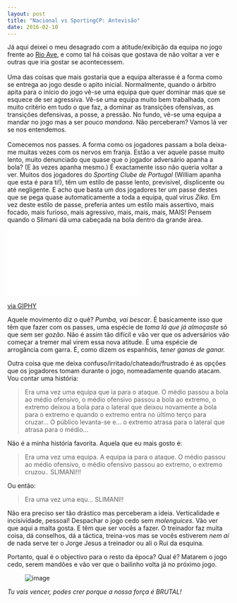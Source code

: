 ```yaml
---
layout: post
title: "Nacional vs SportingCP: Antevisão"
date: 2016-02-10
---
```

<p>Já aqui deixei o meu desagrado com a atitude/exibição da equipa no jogo frente ao <a href="http://oapanhabolasdealvalade.tumblr.com/post/138980965620/sporting-vs-rio-ave">Rio Ave</a>, e como tal há coisas que gostava de não voltar a ver e outras que iria gostar se acontecessem.<br><br>Uma das coisas que mais gostaria que a equipa alterasse é a forma como se entrega ao jogo desde o apito inicial. Normalmente, quando o árbitro apita para o início do jogo vê-se uma equipa que quer dominar mas que se esquece de ser agressiva. Vê-se uma equipa muito bem trabalhada, com muito critério em tudo o que faz, a dominar as transições ofensivas, as transições defensivas, a posse, a pressão. No fundo, vê-se uma equipa a mandar no jogo mas a ser pouco <i>mandona</i>. Não perceberam? Vamos lá ver se nos entendemos.<br><br>Comecemos nos passes. A forma como os jogadores passam a bola deixa-me muitas vezes com os nervos em franja. Estão a ver aquele passe muito lento, muito denunciado que quase que o jogador adversário apanha a bola? (E às vezes apanha mesmo.) É exactamente isso não queria voltar a ver. Muitos dos jogadores do <i>Sporting Clube de Portugal</i> (William apanha que esta é para ti!), têm um estilo de passe lento, previsível, displicente ou até negligente. E acho que basta um dos jogadores ter um passe destes que se pega quase automaticamente a toda a equipa, qual vírus <i>Zika</i>. Em vez deste estilo de passe, preferia antes um estilo mais assertivo, mais focado, mais furioso, mais agressivo, mais, mais, mais, MAIS! Pensem quando o Slimani dá uma cabeçada na bola dentro da grande área. <br></p><iframe src="//giphy.com/embed/Z9Zvo36Dl5AFW" frameborder="0"></iframe><p><a href="http://giphy.com/gifs/scp-slimani-sportingcp-Z9Zvo36Dl5AFW">via GIPHY</a></p><p>Aquele movimento diz o quê?<i> Pumba, vai bescar</i>. É basicamente isso que têm que fazer com os passes, uma espécie de<i> toma lá que já almoçaste</i> só que sem ser<i> gozão</i>. Não é assim tão difícil e vão ver que os adversários vão começar a tremer mal virem essa nova atitude. É uma espécie de arrogância com garra. É, como dizem os espanhóis,<i> tener ganas de ganar.</i></p><p>Outra coisa que me deixa confuso/irritado/chateado/frustrado é as opções que os jogadores tomam durante o jogo, nomeadamente quando atacam. Vou contar uma história:</p><blockquote><p>Era uma vez uma equipa que ia para o ataque. O médio passou a bola ao médio ofensivo, o médio ofensivo passou a bola ao extremo, o extremo deixou a bola para o lateral que deixou novamente a bola para o extremo e quando o extremo entra no último terço para cruzar... O público levanta-se e... o extremo atrasa para o lateral que atrasa para o médio...</p></blockquote><p>Não é a minha história favorita. Aquela que eu mais gosto é:</p><blockquote><p>Era uma vez uma equipa. A equipa ia para o ataque. O médio passou ao médio ofensivo, o médio ofensivo passou ao extremo, o extremo cruzou.. SLIMANI!!!<br></p></blockquote><p>Ou então:</p><blockquote><p>Era uma vez uma equ... SLIMANI!!</p></blockquote><p>Não era preciso ser tão drástico mas perceberam a ideia. Verticalidade e incisividade, pessoal! Despachar o jogo cedo sem <i>molenguices</i>. Vão ver que aqui a malta gosta. E têm que ser vocês a fazer. O treinador faz muita coisa, dá conselhos, dá a táctica, treina-vos mas se vocês estiverem <i>nem aí </i>de nada serve ter o Jorge Jesus a treinador ou ali o Rui da esquina. <br></p><p>Portanto, qual é o objectivo para o resto da época? Qual é? Matarem o jogo cedo, serem mandões e vão ver que o bailinho volta já no próximo jogo.</p><figure class="tmblr-full" data-orig-height="540" data-orig-width="960"><img data-orig-height="540" data-orig-width="960" alt="image" src="https://67.media.tumblr.com/c3a060cd5c35f4d88b6caad9507e1e3a/tumblr_inline_o2cuhcItQ71r3kga8_540.jpg"></figure><p><i>Tu vais vencer, podes crer porque a nossa força é BRUTAL!</i><br></p>
